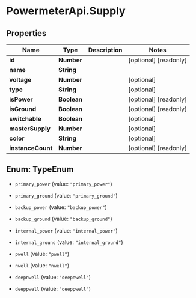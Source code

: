# PowermeterApi.Supply

## Properties

Name | Type | Description | Notes
------------ | ------------- | ------------- | -------------
**id** | **Number** |  | [optional] [readonly] 
**name** | **String** |  | 
**voltage** | **Number** |  | [optional] 
**type** | **String** |  | [optional] 
**isPower** | **Boolean** |  | [optional] [readonly] 
**isGround** | **Boolean** |  | [optional] [readonly] 
**switchable** | **Boolean** |  | [optional] 
**masterSupply** | **Number** |  | [optional] 
**color** | **String** |  | [optional] 
**instanceCount** | **Number** |  | [optional] [readonly] 



## Enum: TypeEnum


* `primary_power` (value: `"primary_power"`)

* `primary_ground` (value: `"primary_ground"`)

* `backup_power` (value: `"backup_power"`)

* `backup_ground` (value: `"backup_ground"`)

* `internal_power` (value: `"internal_power"`)

* `internal_ground` (value: `"internal_ground"`)

* `pwell` (value: `"pwell"`)

* `nwell` (value: `"nwell"`)

* `deepnwell` (value: `"deepnwell"`)

* `deeppwell` (value: `"deeppwell"`)




